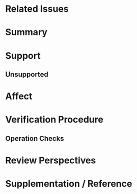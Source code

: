 # Related Issues

<!--
例:
* close: #123
-->

# Summary

<!-- どのような背景からどのような変更を加えたのか、簡潔に説明してください。 -->

# Support

<!--
このPRで対応したことについて、詳細に説明してください。
UIに関わることであれば、before/afterの画像や動画があるといいかもしれません。
-->

## Unsupported

<!-- このPRでは対応しなかったことについて、説明してください。 -->

# Affect

<!-- このPRをmergeすることにより、どのような影響がありますか？ -->

# Verification Procedure

<!--
例:
1. `https://example.com/playground`へアクセスする。
2. [APIドキュメント](https://example.com/docs)のExampleにあるクエリをリクエストする。
3. レスポンスがExampleのものと同等であることを確認する。
-->

## Operation Checks

<!--
CIは？ローカルテストは？
コードの正当性を証明できるものはありますか？
-->

# Review Perspectives

<!--
例:
* 想定通りの動作をするか
* テストはコードの正当性を十分に保証するか
* コードは適切にフォーマットされているか
* コードから処理の意図を読み取れるか
* 拡張性は十分にあるか
-->

# Supplementation / Reference

<!--
リンクは？リファレンスは？
あなたのPRについて、より多くの文脈を与えてくれるものなら何でも！
-->